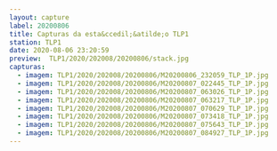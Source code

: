```yaml
---
layout: capture
label: 20200806
title: Capturas da esta&ccedil;&atilde;o TLP1
station: TLP1
date: 2020-08-06 23:20:59
preview:  TLP1/2020/202008/20200806/stack.jpg
capturas:
  - imagem: TLP1/2020/202008/20200806/M20200806_232059_TLP_1P.jpg
  - imagem: TLP1/2020/202008/20200806/M20200807_022445_TLP_1P.jpg
  - imagem: TLP1/2020/202008/20200806/M20200807_063026_TLP_1P.jpg
  - imagem: TLP1/2020/202008/20200806/M20200807_063217_TLP_1P.jpg
  - imagem: TLP1/2020/202008/20200806/M20200807_070629_TLP_1P.jpg
  - imagem: TLP1/2020/202008/20200806/M20200807_073418_TLP_1P.jpg
  - imagem: TLP1/2020/202008/20200806/M20200807_075643_TLP_1P.jpg
  - imagem: TLP1/2020/202008/20200806/M20200807_084927_TLP_1P.jpg
---
```

